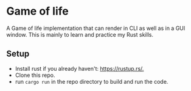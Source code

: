 # Game of life

A Game of life implementation that can render in CLI as well as in a GUI window. This is mainly to learn and practice my Rust skills.

## Setup

- Install rust if you already haven't: <https://rustup.rs/.>
- Clone this repo.
- run `cargo run` in the repo directory to build and run the code.
